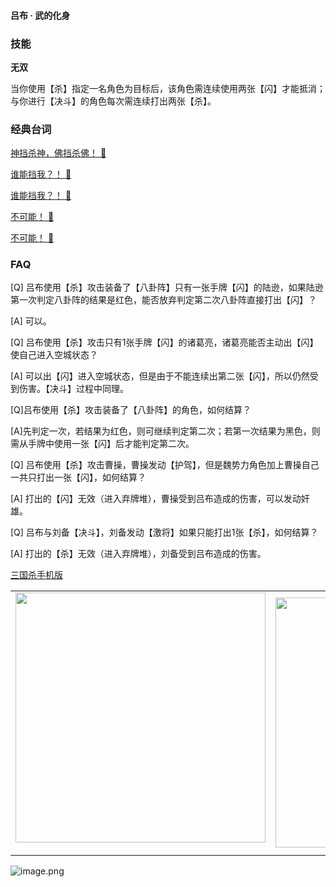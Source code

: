 
#### 吕布 · 武的化身  

### 技能

**无双**

当你使用【杀】指定一名角色为目标后，该角色需连续使用两张【闪】才能抵消；与你进行【决斗】的角色每次需连续打出两张【杀】。

### 经典台词


[神挡杀神，佛挡杀佛！ 🎵](char_qun002_dub_ability1_1.mp3)

[谁能挡我？！ 🎵](char_qun002_dub_ability1_2.mp3)

[谁能挡我？！ 🎵](char_qun002_dub_classic_ability1_1.mp3)

[不可能！ 🎵](char_qun002_dub_classic_dead.mp3)

[不可能！ 🎵](char_qun002_dub_dead.mp3)


### FAQ

[Q] 吕布使用【杀】攻击装备了【八卦阵】只有一张手牌【闪】的陆逊，如果陆逊第一次判定八卦阵的结果是红色，能否放弃判定第二次八卦阵直接打出【闪】？

[A] 可以。



[Q] 吕布使用【杀】攻击只有1张手牌【闪】的诸葛亮，诸葛亮能否主动出【闪】使自己进入空城状态？

[A] 可以出【闪】进入空城状态，但是由于不能连续出第二张【闪】，所以仍然受到伤害。【决斗】过程中同理。



[Q]吕布使用【杀】攻击装备了【八卦阵】的角色，如何结算？

[A]先判定一次，若结果为红色，则可继续判定第二次；若第一次结果为黑色，则需从手牌中使用一张【闪】后才能判定第二次。



[Q] 吕布使用【杀】攻击曹操，曹操发动【护驾】，但是魏势力角色加上曹操自己一共只打出一张【闪】，如何结算？

[A] 打出的【闪】无效（进入弃牌堆），曹操受到吕布造成的伤害，可以发动奸雄。



[Q] 吕布与刘备【决斗】，刘备发动【激将】如果只能打出1张【杀】，如何结算？

[A] 打出的【杀】无效（进入弃牌堆），刘备受到吕布造成的伤害。


 [三国杀手机版](https://apps.apple.com/cn/app/%E4%B8%89%E5%9B%BD%E6%9D%80%E9%97%AE%E9%A2%98%E7%AD%94%E7%96%91/id527602078)
    <div style="text-align: center"><table><tr>
    <td style="text-align: center">
<img src="https://is4-ssl.mzstatic.com/image/thumb/PurpleSource116/v4/1b/38/06/1b380673-fa07-7d70-76af-cc625e8e7894/97f20edf-1616-4b93-9e88-fbaebfe22faf_page-0.jpg/460x0w.webp" height="400">
</td>
<td style="text-align: center">
<img src="https://is5-ssl.mzstatic.com/image/thumb/PurpleSource126/v4/f6/ae/05/f6ae053d-def3-e9be-a991-74954202adad/7a500a3f-0dc0-4c7a-8287-6eed7e11d2b4_page-1.jpg/460x0w.webp" height="400">
</td>
<td style="text-align: center">
<img src="https://is2-ssl.mzstatic.com/image/thumb/PurpleSource126/v4/f3/38/97/f33897de-2a22-ec13-1832-60c35c10fe7c/7fbfdcd6-9f03-45ce-8dc1-bad59b0e5f5d_page-2.jpg/460x0w.webp" height="400">
</td>
<td style="text-align: center">
<img src="https://is2-ssl.mzstatic.com/image/thumb/PurpleSource116/v4/7c/bf/db/7cbfdbb7-8d99-a661-c3a7-bc4e3fdb840a/5e805d5e-b991-4341-bdf6-233a5dd8d703_page-3.jpg/460x0w.webp" height="400">
</td>
</tr>
</table>
</div>
    
 ![image.png](https://s2.loli.net/2022/01/10/Z85EF3hBpvU41oI.png)
